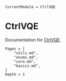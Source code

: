 ```@meta
CurrentModule = CtrlVQE
```

# CtrlVQE

Documentation for [CtrlVQE](https://github.com/kmsherbertvt/CtrlVQE.jl).

```@contents
Pages = [
    "utils.md",
    "enums.md",
    "core.md",
    "basics.md",
]
Depth = 1
```
